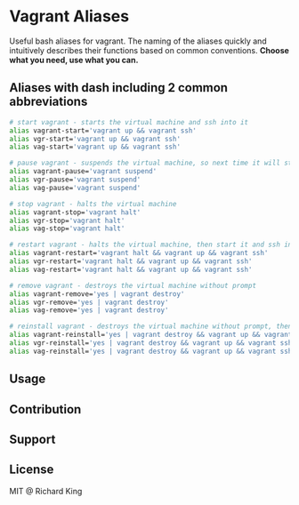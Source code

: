 # Vagrant Aliases

Useful bash aliases for vagrant. The naming of the aliases quickly and intuitively describes their functions
based on common conventions. **Choose what you need, use what you can.**

## Aliases with dash including 2 common abbreviations

```bash
# start vagrant - starts the virtual machine and ssh into it
alias vagrant-start='vagrant up && vagrant ssh'
alias vgr-start='vagrant up && vagrant ssh'
alias vag-start='vagrant up && vagrant ssh'

# pause vagrant - suspends the virtual machine, so next time it will start just a couple of seconds
alias vagrant-pause='vagrant suspend'
alias vgr-pause='vagrant suspend'
alias vag-pause='vagrant suspend'

# stop vagrant - halts the virtual machine
alias vagrant-stop='vagrant halt'
alias vgr-stop='vagrant halt'
alias vag-stop='vagrant halt'

# restart vagrant - halts the virtual machine, then start it and ssh into it
alias vagrant-restart='vagrant halt && vagrant up && vagrant ssh'
alias vgr-restart='vagrant halt && vagrant up && vagrant ssh'
alias vag-restart='vagrant halt && vagrant up && vagrant ssh'

# remove vagrant - destroys the virtual machine without prompt
alias vagrant-remove='yes | vagrant destroy'
alias vgr-remove='yes | vagrant destroy'
alias vag-remove='yes | vagrant destroy'

# reinstall vagrant - destroys the virtual machine without prompt, then start it and ssh into it
alias vagrant-reinstall='yes | vagrant destroy && vagrant up && vagrant ssh'
alias vgr-reinstall='yes | vagrant destroy && vagrant up && vagrant ssh'
alias vag-reinstall='yes | vagrant destroy && vagrant up && vagrant ssh'
```

## Usage

## Contribution

## Support

## License

MIT @ Richard King
